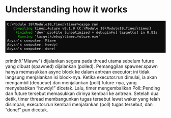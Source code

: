 # Understanding how it works

![alt text](img/image.png)

println!("Miaww") dijalankan segera pada thread utama sebelum future yang dibuat (spawned) dijalankan (polled). Pemanggilan spawner.spawn hanya memasukkan async block ke dalam antrean executor; ini tidak langsung menjalankan isi block-nya. Ketika executor.run dimulai, ia akan mengambil (dequeue) dan menjalankan (poll) future-nya, yang menyebabkan “howdy!” dicetak. Lalu, timer mengembalikan Poll::Pending dan future tersebut memasukkan dirinya kembali ke antrean. Setelah dua detik, timer thread membangunkan tugas tersebut lewat waker yang telah disimpan, executor.run kembali menjalankan (poll) tugas tersebut, dan “done!” pun dicetak.
